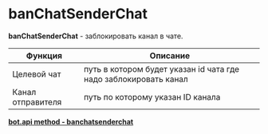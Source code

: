 # banChatSenderChat

**banChatSenderChat** - заблокировать канал в чате.

| Функция           | Описание                                                         |
|-------------------|------------------------------------------------------------------|
| Целевой чат       | путь в котором будет указан id чата где надо заблокировать канал |
| Канал отправителя | путь по которому указан ID канала                                |

**[bot.api method - banchatsenderchat](https://core.telegram.org/bots/api#banchatsenderchat)**



